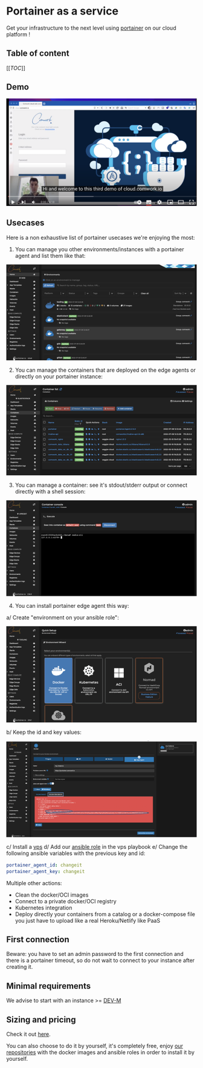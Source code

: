 # Portainer as a service

Get your infrastructure to the next level using [portainer](https://www.portainer.io) on our cloud platform !

## Table of content

[[_TOC_]]

## Demo

[![portainer_demo](./img/portainer_demo.png)](https://youtu.be/M29YE3w6NxA)

## Usecases

Here is a non exhaustive list of portainer usecases we're enjoying the most:

1. You can manage you other environments/instances with a portainer agent and list them like that:

![portainer_manage_envs](./img/portainer_manage_envs.png)

2. You can manage the containers that are deployed on the edge agents or directly on your portainer instance:

![portainer_containers](./img/portainer_containers.png)

3. You can manage a container: see it's stdout/stderr output or connect directly with a shell session:

![portainer_shell_session](./img/portainer_shell_session.png)

4. You can install portainer edge agent this way:

a/ Create "environment on your ansible role":

![portainer_edge_agent_1](./img/portainer_edge_agent_1.png)

b/ Keep the id and key values:

![portainer_edge_agent_2](./img/portainer_edge_agent_2.png)

c/ Install a [vps](./vps.md)
d/ Add our [ansible role](https://gitlab.comwork.io/oss/ansible-iac/portainer/ansible-portainer-agent) in the vps playbook
e/ Change the following ansible variables with the previous key and id:

```yaml
portainer_agent_id: changeit
portainer_agent_key: changeit
```

Multiple other actions:
* Clean the docker/OCI images
* Connect to a private docker/OCI registry
* Kubernetes integration
* Deploy directly your containers from a catalog or a docker-compose file you just have to upload like a real Heroku/Netlify like PaaS

## First connection

Beware: you have to set an admin password to the first connection and there is a portainer timeout, so do not wait to connect to your instance after creating it.

## Minimal requirements

We advise to start with an instance >= [DEV-M](./sizing_pricing.md)

## Sizing and pricing

Check it out [here](./sizing_pricing.md).

You can also choose to do it by yourself, it's completely free, enjoy [our repositories](https://gitlab.comwork.io/oss/ansible-iac/portainer) with the docker images and ansible roles in order to install it by yourself.
